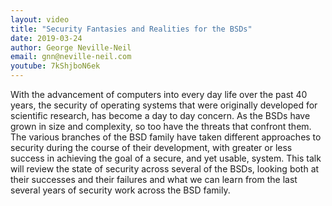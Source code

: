 ```yaml
---
layout: video
title: "Security Fantasies and Realities for the BSDs"
date: 2019-03-24
author: George Neville-Neil
email: gnn@neville-neil.com
youtube: 7kShjboN6ek
---
```

With the advancement of computers into every day life over the past 40 years, the security of operating systems that were originally developed for scientific research, has become a day to day concern. As the BSDs have grown in size and complexity, so too have the threats that confront them. The various branches of the BSD family have taken different approaches to security during the course of their development, with greater or less success in achieving the goal of a secure, and yet usable, system. This talk will review the state of security across several of the BSDs, looking both at their successes and their failures and what we can learn from the last several years of security work across the BSD family.
